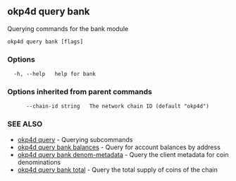 ## okp4d query bank

Querying commands for the bank module

```
okp4d query bank [flags]
```

### Options

```
  -h, --help   help for bank
```

### Options inherited from parent commands

```
      --chain-id string   The network chain ID (default "okp4d")
```

### SEE ALSO

* [okp4d query](okp4d_query.md)	 - Querying subcommands
* [okp4d query bank balances](okp4d_query_bank_balances.md)	 - Query for account balances by address
* [okp4d query bank denom-metadata](okp4d_query_bank_denom-metadata.md)	 - Query the client metadata for coin denominations
* [okp4d query bank total](okp4d_query_bank_total.md)	 - Query the total supply of coins of the chain

